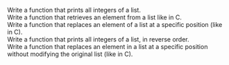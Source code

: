 Write a function that prints all integers of a list.  
Write a function that retrieves an element from a list like in C.  
Write a function that replaces an element of a list at a specific position (like in C).  
Write a function that prints all integers of a list, in reverse order.  
Write a function that replaces an element in a list at a specific position without modifying the original list (like in C).  
